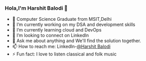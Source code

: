 ### Hola,I'm Harshit Balodi 👋

- 📕 Computer Science Graduate from MSIT,Delhi
- 🔭 I’m currently working on my DSA and development skills
- 🌱 I’m currently learning cloud and DevOps
- 👯 I’m looking to connect on LinkedIn 
- 💬 Ask me about anything and We'll find the solution together.
- 📫 How to reach me: LinkedIn-[@Harshit Balodi](https://www.linkedin.com/in/harshit-balodi/)
- ⚡ Fun fact: I love to listen classical and folk music 

